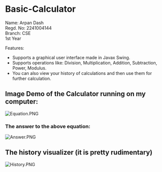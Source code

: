 # Basic-Calculator

Name: Arpan Dash<br>
Regd. No: 2241004144<br>
Branch: CSE<br>
1st Year<br>

Features:
- Supports a graphical user interface made in Javax Swing.
- Supports operations like: Division, Multiplication, Addition, Subtraction, Power, Modulus.
- You can also view your history of calculations and then use them for further calculation.

## Image Demo of the Calculator running on my computer:

![Equation.PNG](https://raw.githubusercontent.com/XCode-MasterX/Basic-Calculator/blob/main/Equation.PNG?raw=true)

### The answer to the above equation:

![Answer.PNG](https://raw.githubusercontent.com/XCode-MasterX/Basic-Calculator/blob/main/Answer.PNG?raw=true)

## The history visualizer (it is pretty rudimentary)

![History.PNG](https://raw.githubusercontent.com/XCode-MasterX/Basic-Calculator/blob/main/History.PNG?raw=true)
